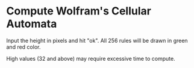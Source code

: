 # Compute Wolfram's Cellular Automata

Input the height in pixels and hit "ok".
All 256 rules will be drawn in green and red color.

High values (32 and above) may require excessive time to compute.
